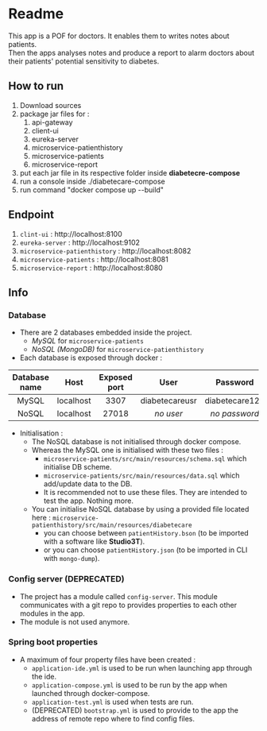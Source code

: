 # Readme

This app is a POF for doctors. It enables them to writes notes about patients.<br>
Then the apps analyses notes and produce a report to alarm doctors about their patients' potential sensitivity to diabetes.

## How to run
1. Download sources
2. package jar files for :
   1. api-gateway
   2. client-ui
   3. eureka-server
   4. microservice-patienthistory
   5. microservice-patients
   6. microservice-report
3. put each jar file in its respective folder inside <b>diabetecre-compose</b>
4. run a console inside ./diabetecare-compose
5. run command "docker compose up --build"

## Endpoint
1. `clint-ui` : http://localhost:8100
2. `eureka-server` : http://localhost:9102
3. `microservice-patienthistory` : http://localhost:8082
4. `microservice-patients` : http://localhost:8081
5. `microservice-report` : http://localhost:8080


## Info
### Database
- There are 2 databases embedded inside the project.
  - _MySQL_ for `microservice-patients`
  - _NoSQL (MongoDB)_ for `microservice-patienthistory`
- Each database is exposed through docker : <br>

| Database name |   Host    | Exposed port |      User      |    Password    |
|:-------------:|:---------:|:------------:|:--------------:|:--------------:|
|     MySQL     | localhost |     3307     | diabetecareusr | diabetecare123 |
|     NoSQL     | localhost |    27018     |   _no user_    | _no password_  |

- Initialisation :
  - The NoSQL database is not initialised through docker compose.
  - Whereas the MySQL one is initialised with these two files :
    - `microservice-patients/src/main/resources/schema.sql` which initialise DB scheme.
    - `microservice-patients/src/main/resources/data.sql` which add/update data to the DB.
    - It is recommended not to use these files. They are intended to test the app. Nothing more.
  - You can initialise NoSQL database by using a provided file located here : `microservice-patienthistory/src/main/resources/diabetecare`
    - you can choose between `patientHistory.bson` (to be imported with a software like **Studio3T**).
    - or you can choose `patientHistory.json` (to be imported in CLI with `mongo-dump`).


### Config server (DEPRECATED)
- The project has a module called `config-server`. This module communicates with a git repo to provides properties to each other modules in the app.
- The module is not used anymore.

### Spring boot properties
- A maximum of four property files have been created :
  - `application-ide.yml` is used to be run when launching app through the ide.
  - `application-compose.yml` is used to be run by the app when launched through docker-compose.
  - `application-test.yml` is used when tests are run.
  - (DEPRECATED) `bootstrap.yml` is used to provide to the app the address of remote repo where to find config files. 